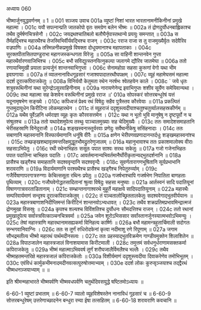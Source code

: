 अध्यायः 060

भीष्मार्जुनयुद्धवर्णनम् ॥ 1 ॥
001	सञ्जय उवाच 
001a	व्युष्टां निशां भारत भारतानामनीकिनीनां प्रमुखे महात्मा ।
001c	ययौ सपत्नान्प्रति जातकोपो वृतः समग्रेण बलेन भीष्मः ॥ 
002a	तं द्रोणदुर्योधनबाह्लिकाश्च तथैव दुर्मर्षणचित्रसेनौ ।
002c	जयद्रथश्चातिबलो बलौघैर्नृपास्तथान्ये प्रययुः समन्तात् ॥
003a	स तैर्महद्भिश्च महारथैश्च तेजस्विभिर्वीर्यवद्भिश्च राजन् ।
003c	रराज राजा स तु राजमुख्यैर्वृतः सदेवैरिव वज्रपाणिः ॥
004a	तस्मिन्ननीकप्रमुखे विषक्ता दोधूयमानाश्च महापताकाः ।
004c	सुरक्तपीतासितपाण्डुराभा महागजस्कन्धगता विरेजुः ॥
005a	सा वाहिनी शान्तनवेन गुप्ता महारथैर्वारणवाजिभिश्च ।
005c	बभौ सविद्युत्स्तनयित्नुकल्पा जलागमे द्यौरिव जातमेघा ॥
006a	ततो रणायाभिमुखी प्रयाता प्रत्यर्जुनं शान्तनवाभिगुप्ता ।
006c	सेनामहोग्रा सहसा कुरूणां वेगो यथा भीम इवापगायाः ॥
007a	तं व्यालनानाविधगूढसारं गजाश्वपादातरथौघपक्षम् ।
007c	व्यूहं महामेघसमं महात्मा ददर्श दूरात्कपिराजकेतुः ॥
008a	विनिर्ययौ केतुमता रथेन नरर्षभः श्वेतहयेन काले ।
008c	` जये धृतः शत्रुवरूथिनीनां यथा सुरेन्द्रोऽसुरवाहिनीनाम् ॥
009a	नारायणेनेन्द्र इवाभिगुप्तः शशीव सूर्येण समेयिवान्यथा ।
009c	तथा महात्मा सह केशवेन वरूथिनीनां प्रमुखे रराज  ॥'
010a	सोपस्करं सोत्तरबन्धुरेषं यत्तं यदूनामृषभेण सङ्ख्ये ।
010c	कपिध्वजं प्रेक्ष्य रथं विषेदुः सहैव पुत्रैस्तव कौरवेयाः ॥
011a	प्रकल्पितं गुप्तमुदायुधेन किरीटिना लोकमहारथेन ।
011c	तं व्यूहराजं ददृशुस्त्वदीयाश्चतुश्चतुर्व्यालसहस्रकीर्णम् ॥
012a	यथैव पूर्वेऽहनि धर्मराज्ञा व्यूहः कृतः कौरवसत्तमेन ।
012c	यथा न भूतो भुवि मानुषेषु न दृष्टपूर्वो न च संश्रुतश्च ॥
013a	ततो यथादेशमुपेत्य तस्थुः पाञ्चालमुख्याः सह चेदिमुख्यैः ।
013c	ततः समादेशसमाहतानि भेरीसहस्राणि विनेदुराजौ ॥
014a	शङ्खस्वनास्तूर्यरवाः प्रणेदुः सर्वेष्वनीकेषु ससिंहनादाः ।
014c	ततः सबाणानि महास्वनानि विस्फार्यमाणानि धनूंषि वीरैः ॥
015a	क्षणेन भेरीपणवप्रणादानन्तर्दधुः शङ्खमहास्वनांश्च ।
015c	तच्छङ्खशब्दावृतमन्तरिक्षमुद्धूतभौमद्रुतरेणुजालम् ॥
016a	महानुभावाश्च ततः प्रकाशमालोक्य वीराः सहसाऽभिपेतुः ।
016c	रथी रथेनाभिहतः ससूतः पपात साश्वः सरथः सकेतुः ॥
017a	गजो गजेनाभिहतः पपात पदातिना चाभिहतः पदातिः ।
017c	आवर्तमानान्यभिवर्तमानैर्घोरीकृतान्यद्भुतदर्शनानि ॥
018a	प्रासैश्च खड्गैश्च समाहतानि सदश्ववृन्दानि सदश्ववृन्दैः ।
018c	सुवर्णतारागणभूषितानि सूर्यप्रभाभानि शरावराणि ॥
019a	विदार्यमाणानि परश्वथैश्च प्रासैश्च खड्गैश्च निपेतुरुर्व्याम् ।
019c	गजैर्विषाणापरगात्ररुग्णाः केचित्ससूता रथिनः प्रपेतुः ॥
020a	गजर्षभाश्चापि गजर्षभेण निपातिता बाणहताः पृथिव्याम् ।
020c	गजौघवेगोद्धतसादितानां श्रुत्वा विषेदुः सहसा मनुष्याः ॥
021a	आर्तस्वनं सादि पदातियूनां विषाणगात्रावरताडितानाम् ।
021c	सम्भ्रान्तनागाश्वरथे मुहूर्ते महाक्षये सादिपदातियूनाम् ॥
022a	महारथैः सम्परिवार्यमाणं सन्दृश्य दूरात्कपिराजकेतुम् ।
022c	तं पञ्चतालोच्छ्रिततालकेतुः सदश्ववेगाद्भुतवीर्ययानः ॥
023a	महास्त्रबाणाशनिदीप्तिमन्तं किरीटिनं शान्तनवोऽभ्यधावत् ।
023c	तथैव शक्रप्रतिमप्रभावमिन्द्रात्मजं द्रोणमुखा विसस्रुः ॥
024a	कृपश्च शल्यश्च विविंशतिश्च दुर्योधनः सौमदत्तिश्च राजन् ।
024c	ततो रथानां प्रमुखादुपेत्य सर्वास्त्रवित्काञ्चनचित्रवर्मा ॥
025a	जवेन शूरोऽभिससार सर्वांस्तानर्जुनस्यात्मभवोऽभिमन्युः ।
025c	तेषां महास्त्राणि महारथानामसह्यकर्मा विनिहत्य कार्ष्णिः ॥
026a	बभौ महामन्त्रहुतार्चिमाली सदोगतः सन्भगवानिवाग्निः ।
026c	ततः स तूर्णं रुधिरोदफेनां कृत्वा नदीमाशु रणे रिपूणाम् ॥
027a	जगाम सौभद्रमतीत्य भीष्मो महारथं पार्थमदीनसत्वः ।
027c	ततः प्रहस्याद्भुतविक्रमेण गाण्डीवमुक्तेन शिलाशितेन ॥
028a	विपाठजालेन महास्त्रजालं विनाशयामास किरीटमाली ।
028c	तमुत्तमं सर्वधनुर्धराणामसक्तकर्मा कपिराजकेतुः ॥
029a	भीष्मं महात्माऽभिववर्ष तूर्णं शरौघजालैर्विमलैश्च भल्लैः ।
029c	तथैव भीष्माहतमन्तरिक्षे महास्त्रजालं कपिराजकेतोः ॥
030a	विशीर्यमाणं ददृशुस्त्वदीया दिवाकरेणेव तमोभिभूतम् ।
030c	एवंविधं कार्मुकभीमनादमदीनवत्सत्पुरुषोत्तमाभ्याम् ।
030e	ददर्श लोकः कुरुसृञ्जयाश्च तद्द्वैरथं भीष्मधनञ्जयाभ्याम् ॥ ॥

इति श्रीमन्महाभारते भीष्मपर्वणि भीष्मवधपर्वणि चतुर्थदिवसयुद्धे षष्टितमोऽध्यायः ॥

6-60-1 व्युष्टां प्रभाताम् ॥ 6-60-7 व्यालो व्यूहविशेषस्तेन नानाविधं गूढसारं च ॥ 6-60-9 सोत्तरबन्धुरेषम् उत्तरेणाच्छादनेन बन्धुरा रम्या ईषा तत्सहितम् ॥ 6-60-18 शरावराणि कवचानि ॥
